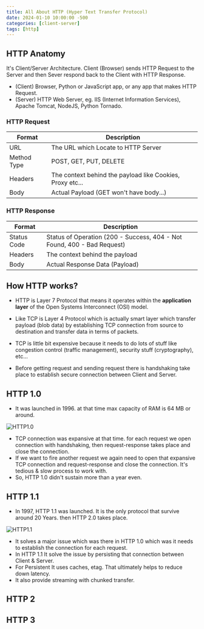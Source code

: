 ```yaml
---
title: All About HTTP (Hyper Text Transfer Protocol)
date: 2024-01-10 10:00:00 -500
categories: [client-server]
tags: [http]
---
```


## HTTP Anatomy
It's Client/Server Architecture. Client (Browser) sends HTTP Request to the Server and then Sever respond back to the Client with HTTP Response.
- (Client) Browser, Python or JavaScript app, or any app that makes HTTP Request.
- (Server) HTTP Web Server, eg. IIS (Internet Information Services), Apache Tomcat, NodeJS, Python Tornado.

### HTTP Request

| Format | Description |
| --- | --- |
| URL | The URL which Locate to HTTP Server |
| Method Type | POST, GET, PUT, DELETE |
| Headers | The context behind the payload like Cookies, Proxy etc... |
| Body | Actual Payload (GET won't have body...) |

### HTTP Response

| Format | Description |
| --- | --- |
| Status Code | Status of Operation (200 - Success, 404 - Not Found, 400 - Bad Request) |
| Headers | The context behind the payload |
| Body | Actual Response Data (Payload) |

## How HTTP works?
- HTTP is Layer 7 Protocol that means it operates within the **application layer** of the Open Systems Interconnect (OSI) model.
- Like TCP is Layer 4 Protocol which is actually smart layer which transfer payload (blob data) by establishing TCP connection from source to destination and transfer data in terms of packets.
- TCP is little bit expensive because it needs to do lots of stuff like congestion control (traffic management), security stuff (cryptography), etc...

- Before getting request and sending request there is handshaking take place to establish secure connection between Client and Server.

## HTTP 1.0
- It was launched in 1996. at that time max capacity of RAM is 64 MB or around.

![HTTP1.0](https://github.com/omjogani/blogs/assets/72139914/d24fae3a-d1ab-4ce2-a1ef-1f1c39632155)

- TCP connection was expansive at that time. for each request we open connection with handshaking, then request-response takes place and close the connection.
- If we want to fire another request we again need to open that expansive TCP connection and request-response and close the connection. It's tedious & slow process to work with.
- So, HTTP 1.0 didn't sustain more than a year even.

## HTTP 1.1
- In 1997, HTTP 1.1 was launched. It is the only protocol that survive around 20 Years. then HTTP 2.0 takes place.

![HTTP1.1](https://github.com/omjogani/blogs/assets/72139914/947396d6-4539-40bc-b96d-d5b15d9a9096)

- It solves a major issue which was there in HTTP 1.0 which was it needs to establish the connection for each request.
- In HTTP 1.1 It solve the issue by persisting that connection between Client & Server.
- For Persistent It uses caches, etag. That ultimately helps to reduce down latency.
- It also provide streaming with chunked transfer.

## HTTP 2


## HTTP 3